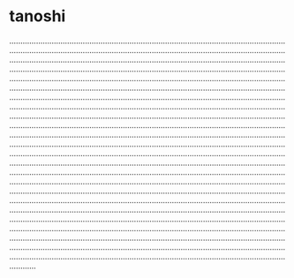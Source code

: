 # tanoshi
............................................................................................................................................................................................................................................................................................................................................................................................................................................................................................................................................................................................................................................................................................................................................................................................................................................................................................................................................................................................................................................................................................................................................................................................................................................................................................................................................................................................................................................................................................................................................................................................................................................................................................................................................................................................................................................................................................................................................................................................................................................................................................................................................................................................................................................................................................................................................................................................................................................................................................................................................................................................................................................................................................................................................................................................................................................................................................................................................................................................................................................................................................................